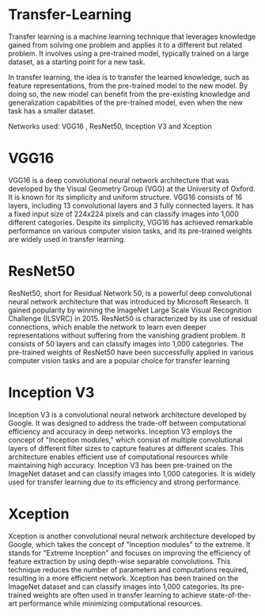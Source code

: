 # Transfer-Learning

Transfer learning is a machine learning technique that leverages knowledge gained from solving one problem and applies it to a different but related problem. It involves using a pre-trained model, typically trained on a large dataset, as a starting point for a new task.

In transfer learning, the idea is to transfer the learned knowledge, such as feature representations, from the pre-trained model to the new model. By doing so, the new model can benefit from the pre-existing knowledge and generalization capabilities of the pre-trained model, even when the new task has a smaller dataset.


Networks used: VGG16 , ResNet50, Inception V3 and Xception

# VGG16

VGG16 is a deep convolutional neural network architecture that was developed by the Visual Geometry Group (VGG) at the University of Oxford. It is known for its simplicity and uniform structure. VGG16 consists of 16 layers, including 13 convolutional layers and 3 fully connected layers. It has a fixed input size of 224x224 pixels and can classify images into 1,000 different categories. Despite its simplicity, VGG16 has achieved remarkable performance on various computer vision tasks, and its pre-trained weights are widely used in transfer learning.

# ResNet50

ResNet50, short for Residual Network 50, is a powerful deep convolutional neural network architecture that was introduced by Microsoft Research. It gained popularity by winning the ImageNet Large Scale Visual Recognition Challenge (ILSVRC) in 2015. ResNet50 is characterized by its use of residual connections, which enable the network to learn even deeper representations without suffering from the vanishing gradient problem. It consists of 50 layers and can classify images into 1,000 categories. The pre-trained weights of ResNet50 have been successfully applied in various computer vision tasks and are a popular choice for transfer learning

# Inception V3

Inception V3 is a convolutional neural network architecture developed by Google. It was designed to address the trade-off between computational efficiency and accuracy in deep networks. Inception V3 employs the concept of "Inception modules," which consist of multiple convolutional layers of different filter sizes to capture features at different scales. This architecture enables efficient use of computational resources while maintaining high accuracy. Inception V3 has been pre-trained on the ImageNet dataset and can classify images into 1,000 categories. It is widely used for transfer learning due to its efficiency and strong performance.

# Xception 

Xception is another convolutional neural network architecture developed by Google, which takes the concept of "Inception modules" to the extreme. It stands for "Extreme Inception" and focuses on improving the efficiency of feature extraction by using depth-wise separable convolutions. This technique reduces the number of parameters and computations required, resulting in a more efficient network. Xception has been trained on the ImageNet dataset and can classify images into 1,000 categories. Its pre-trained weights are often used in transfer learning to achieve state-of-the-art performance while minimizing computational resources.

